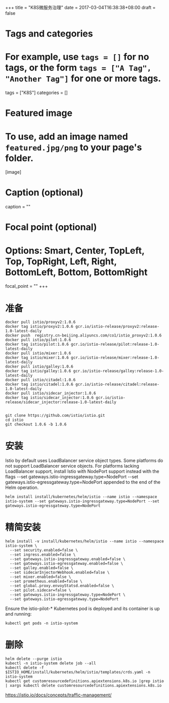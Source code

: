 +++
title = "K8S微服务治理"
date = 2017-03-04T16:38:38+08:00
draft = false

# Tags and categories
# For example, use `tags = []` for no tags, or the form `tags = ["A Tag", "Another Tag"]` for one or more tags.
tags = ["K8S"]
categories = []

# Featured image
# To use, add an image named `featured.jpg/png` to your page's folder. 
[image]
  # Caption (optional)
  caption = ""

  # Focal point (optional)
  # Options: Smart, Center, TopLeft, Top, TopRight, Left, Right, BottomLeft, Bottom, BottomRight
  focal_point = ""
+++

# 准备

```
docker pull istio/proxyv2:1.0.6
docker tag istio/proxyv2:1.0.6 gcr.io/istio-release/proxyv2:release-1.0-latest-daily
docker push  registry.cn-beijing.aliyuncs.com/co1/istio_proxyv2:1.0.6
docker pull istio/pilot:1.0.6
docker tag istio/pilot:1.0.6 gcr.io/istio-release/pilot:release-1.0-latest-daily
docker pull istio/mixer:1.0.6
docker tag istio/mixer:1.0.6 gcr.io/istio-release/mixer:release-1.0-latest-daily
docker pull istio/galley:1.0.6
docker tag istio/galley:1.0.6 gcr.io/istio-release/galley:release-1.0-latest-daily
docker pull istio/citadel:1.0.6
docker tag istio/citadel:1.0.6 gcr.io/istio-release/citadel:release-1.0-latest-daily
docker pull istio/sidecar_injector:1.0.6
docker tag istio/sidecar_injector:1.0.6 gcr.io/istio-release/sidecar_injector:release-1.0-latest-daily


git clone https://github.com/istio/istio.git
cd istio
git checkout 1.0.6 -b 1.0.6
````

# 安装

Istio by default uses LoadBalancer service object types. Some platforms do not support LoadBalancer service objects. For platforms lacking LoadBalancer support, install Istio with NodePort support instead with the flags --set gateways.istio-ingressgateway.type=NodePort --set gateways.istio-egressgateway.type=NodePort appended to the end of the Helm operation.

```
helm install install/kubernetes/helm/istio --name istio --namespace istio-system --set gateways.istio-ingressgateway.type=NodePort --set gateways.istio-egressgateway.type=NodePort
```

# 精简安装

```
helm install -v install/kubernetes/helm/istio --name istio --namespace istio-system \
  --set security.enabled=false \
  --set ingress.enabled=false \
  --set gateways.istio-ingressgateway.enabled=false \
  --set gateways.istio-egressgateway.enabled=false \
  --set galley.enabled=false \
  --set sidecarInjectorWebhook.enabled=false \
  --set mixer.enabled=false \
  --set prometheus.enabled=false \
  --set global.proxy.envoyStatsd.enabled=false \
  --set pilot.sidecar=false \
  --set gateways.istio-ingressgateway.type=NodePort \
  --set gateways.istio-egressgateway.type=NodePort
```

Ensure the istio-pilot-* Kubernetes pod is deployed and its container is up and running:

```
kubectl get pods -n istio-system
```

# 删除

```
helm delete --purge istio
kubectl -n istio-system delete job --all
kubectl delete -f $ISTIO_HOME/install/kubernetes/helm/istio/templates/crds.yaml -n istio-system
kubectl get customresourcedefinitions.apiextensions.k8s.io |grep istio | xargs kubectl delete customresourcedefinitions.apiextensions.k8s.io
```

https://istio.io/docs/concepts/traffic-management/